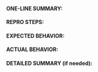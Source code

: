 #### ONE-LINE SUMMARY:


#### REPRO STEPS:


#### EXPECTED BEHAVIOR:


#### ACTUAL BEHAVIOR:


#### DETAILED SUMMARY (if needed):

